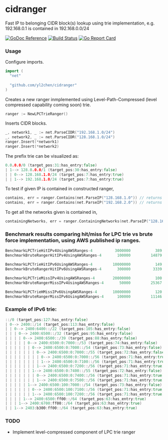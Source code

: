 # cidranger
Fast IP to belonging CIDR block(s) lookup using trie implementation, e.g. 192.168.0.1 is contained in 192.168.0.0/24

[![GoDoc Reference](https://img.shields.io/badge/godoc-reference-5272B4.svg?style=flat-square)](https://godoc.org/github.com/yl2chen/cidranger)
[![Build Status](https://img.shields.io/travis/yl2chen/cidranger.svg?branch=master&style=flat-square)](https://travis-ci.org/yl2chen/cidranger)
[![Go Report Card](https://goreportcard.com/badge/github.com/yl2chen/cidranger?&style=flat-square)](https://goreportcard.com/report/github.com/yl2chen/cidranger)

### Usage
Configure imports.
```go
import (
  "net"
  
  "github.com/yl2chen/cidranger"
)
```
Creates a new ranger inmplemented using Level-Path-Compressed (level compressed capability coming soon) trie.
```go
ranger := NewLPCTrieRanger()
```
Inserts CIDR blocks.
```go
_, network1, _ := net.ParseCIDR("192.168.1.0/24")
_, network2, _ := net.ParseCIDR("128.168.1.0/24")
ranger.Insert(*network1)
ranger.Insert(*network2)
```
The prefix trie can be visualized as:
```go
0.0.0.0/0 (target_pos:31:has_entry:false)
| 1--> 128.0.0.0/1 (target_pos:30:has_entry:false)
| | 0--> 128.168.1.0/24 (target_pos:7:has_entry:true)
| | 1--> 192.168.1.0/24 (target_pos:7:has_entry:true)
```
To test if given IP is contained in constructed ranger,
```go
contains, err = ranger.Contains(net.ParseIP("128.168.1.0")) // returns true, nil
contains, err = ranger.Contains(net.ParseIP("192.168.2.0")) // returns false, nil
```
To get all the networks given is contained in,
```go
containingNetworks, err = ranger.ContainingNetworks(net.ParseIP("128.168.1.0"))
```

### Benchmark results comparing hit/miss for LPC trie vs brute force implementation, using AWS published ip ranges.
```go
BenchmarkLPCTrieHitIPv4UsingAWSRanges-4        	 3000000	       389 ns/op
BenchmarkBruteRangerHitIPv4UsingAWSRanges-4    	  100000	     14879 ns/op

BenchmarkLPCTrieHitIPv6UsingAWSRanges-4        	10000000	       149 ns/op
BenchmarkBruteRangerHitIPv6UsingAWSRanges-4    	  300000	      3339 ns/op

BenchmarkLPCTrieMissIPv4UsingAWSRanges-4       	20000000	       100 ns/op
BenchmarkBruteRangerMissIPv4UsingAWSRanges-4   	   50000	     25367 ns/op

BenchmarkLPCTrieHMissIPv6UsingAWSRanges-4      	10000000	       120 ns/op
BenchmarkBruteRangerMissIPv6UsingAWSRanges-4   	  100000	     11146 ns/op
```

### Example of IPv6 trie:
```go
::/0 (target_pos:127:has_entry:false)
| 0--> 2400::/14 (target_pos:113:has_entry:false)
| | 0--> 2400:6400::/22 (target_pos:105:has_entry:false)
| | | 0--> 2400:6500::/32 (target_pos:95:has_entry:false)
| | | | 0--> 2400:6500::/39 (target_pos:88:has_entry:false)
| | | | | 0--> 2400:6500:0:7000::/53 (target_pos:74:has_entry:false)
| | | | | | 0--> 2400:6500:0:7000::/54 (target_pos:73:has_entry:false)
| | | | | | | 0--> 2400:6500:0:7000::/55 (target_pos:72:has_entry:false)
| | | | | | | | 0--> 2400:6500:0:7000::/56 (target_pos:71:has_entry:true)
| | | | | | | | 1--> 2400:6500:0:7100::/56 (target_pos:71:has_entry:true)
| | | | | | | 1--> 2400:6500:0:7200::/56 (target_pos:71:has_entry:true)
| | | | | | 1--> 2400:6500:0:7400::/55 (target_pos:72:has_entry:false)
| | | | | | | 0--> 2400:6500:0:7400::/56 (target_pos:71:has_entry:true)
| | | | | | | 1--> 2400:6500:0:7500::/56 (target_pos:71:has_entry:true)
| | | | | 1--> 2400:6500:100:7000::/54 (target_pos:73:has_entry:false)
| | | | | | 0--> 2400:6500:100:7100::/56 (target_pos:71:has_entry:true)
| | | | | | 1--> 2400:6500:100:7200::/56 (target_pos:71:has_entry:true)
| | | | 1--> 2400:6500:ff00::/64 (target_pos:63:has_entry:true)
| | | 1--> 2400:6700:ff00::/64 (target_pos:63:has_entry:true)
| | 1--> 2403:b300:ff00::/64 (target_pos:63:has_entry:true)
```

### TODO
* Implement level-compressed component of LPC trie ranger
